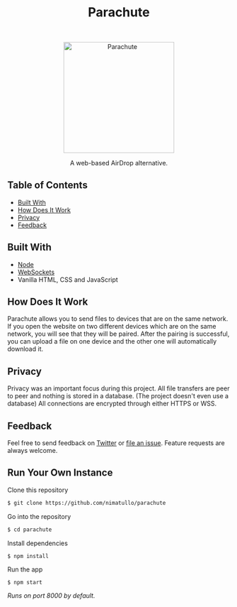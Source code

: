<h1 align="center"> Parachute </h1> <br>
<p align="center">
  <a href="https://parachute-share.herokuapp.com/">
    <img alt="Parachute" title="Parachute" src="https://i.imgur.com/wGC8z0k.jpg" width="250">
  </a>
</p>

<p align="center">
  A web-based AirDrop alternative.
 </p>

## Table of Contents

- [Built With](#build-with)
- [How Does It Work](#how-does-it-work)
- [Privacy](#privacy)
- [Feedback](#feedback)

## Built With
- [Node](https://nodejs.org/en/)
- [WebSockets](https://developer.mozilla.org/en-US/docs/Web/API/WebSockets_API)
- Vanilla HTML, CSS and JavaScript

## How Does It Work
Parachute allows you to send files to devices that are on the same network. If you open the website on two different devices which are on the same network, you will see that they will be paired. After the pairing is successful, you can upload a file on one device and the other one will automatically download it.

## Privacy
Privacy was an important focus during this project. All file transfers are peer to peer and nothing is stored in a database. (The project doesn't even use a database) All connections are encrypted through either HTTPS or WSS.

## Feedback

Feel free to send feedback on [Twitter](https://twitter.com/mmvvpp123) or [file an issue](https://github.com/nimatullo/parachute/issues/new). Feature requests are always welcome.

## Run Your Own Instance

Clone this repository
```sh
$ git clone https://github.com/nimatullo/parachute
```

Go into the repository
```sh
$ cd parachute
```

Install dependencies
```sh
$ npm install
```

Run the app
```
$ npm start
```

_Runs on port 8000 by default._
